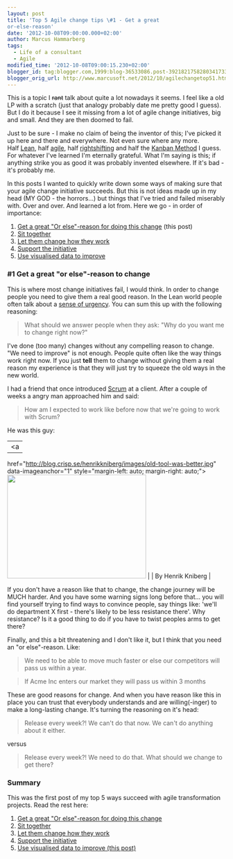 ```yaml
---
layout: post
title: 'Top 5 Agile change tips \#1 - Get a great
or-else-reason'
date: '2012-10-08T09:00:00.000+02:00'
author: Marcus Hammarberg
tags:
  - Life of a consultant
  - Agile
modified_time: '2012-10-08T09:00:15.230+02:00'
blogger_id: tag:blogger.com,1999:blog-36533086.post-3921821758280341733
blogger_orig_url: http://www.marcusoft.net/2012/10/agilechangetop51.html
---
```


This is a topic I ~~rant~~ talk about quite a lot nowadays it seems.
I feel like a old LP with a scratch (just that analogy probably date me
pretty good I guess). But I do it because I see it missing from a lot of
agile change initiatives, big and small. And they are then doomed to
fail.

Just to be sure - I make no claim of being the inventor of this; I've
picked it up here and there and everywhere. Not even sure where any
more.
Half <a href="http://en.wikipedia.org/wiki/Lean_software_development"
target="_blank">Lean</a>,
half <a href="http://www.agilemanifesto.org/" target="_blank">agile</a>,
half <a href="http://flowchainsensei.wordpress.com/rightshifting/"
target="_blank">rightshifting</a> and half the <a
href="http://agilemanagement.net/index.php/Blog/the_principles_of_the_kanban_method/"
target="_blank">Kanban Method</a> I guess. For whatever I've learned I'm
eternally grateful. What I'm saying is this; if anything strike you as
good it was probably invented elsewhere. If it's bad - it's probably
me.

In this posts I wanted to quickly write down some ways of making sure
that your agile change initiative succeeds. But this is not ideas made
up in my head (MY GOD - the horrors...) but things that I've tried and
failed miserably with. Over and over. And learned a lot from.
 Here we go - in order of importance:


1.  <a href="http://www.marcusoft.net/2012/10/agilechangetop51.html"
    target="_blank">Get a great "Or else"-reason for doing this change</a> (this
    post)
2.  <a href="http://www.marcusoft.net/2012/10/agilechangetop52.html"
    target="_blank">Sit together</a>
3.  <a href="http://www.marcusoft.net/2012/10/agilechangetop53.html"
    target="_blank">Let them change how they work</a>
4.  <a href="http://www.marcusoft.net/2012/10/agilechangetop54.html"
    target="_blank">Support the initiative</a>
5.  <a href="http://www.marcusoft.net/2012/10/agilechangetop55.html"
    target="_blank">Use visualised data to improve</a>



### \#1 Get a great "or else"-reason to change

<div>

This is where most change initiatives fail, I would think. In order to
change people you need to give them a real good reason. In the Lean
world people often talk about
a <a href="http://globalliteracy.org/content/kotters-8-step-change-model"
target="_blank">sense of urgency</a>. You can sum this up with the
following reasoning:

</div>

> What should we answer people when they ask: "Why do you want me to
> change right now?"

I've done (too many) changes without any compelling reason to change.
"We need to improve" is not enough. People quite often like the way
things work right now. If you just **tell** them to change without
giving them a real reason my experience is that they will just try to
squeeze the old ways in the new world.

I had a friend that once introduced
<a href="http://en.wikipedia.org/wiki/Scrum_(development)"
target="_blank">Scrum</a> at a client. After a couple of weeks a angry
man approached him and said:

> How am I expected to work like before now that we're going to work
> with Scrum?

<div class="separator" style="clear: both; text-align: left;">

He was this guy:

</div>

|                                                                          |
|:------------------------------------------------------------------------:|
|                                    <a
  href="http://blog.crisp.se/henrikkniberg/images/old-tool-was-better.jpg"
  data-imageanchor="1" style="margin-left: auto; margin-right: auto;"><img
  src="http://blog.crisp.se/henrikkniberg/images/old-tool-was-better.jpg"
              data-border="0" width="320" height="239" /></a>              |
|                            By Henrik Kniberg                             |

If you don't have a reason like that to change, the change journey will
be MUCH harder. And you have some warning signs long before that... you
will find yourself trying to find ways to convince people, say things
like: 'we'll do department X first - there's likely to be
less resistance there'.
Why resistance? Is it a good thing to do if you have to twist peoples
arms to get there?

Finally, and this a bit threatening and I don't like it, but I think
that you need an "or else"-reason. Like:

> We need to be able to move much faster or else our competitors will
> pass us within a year.

> If Acme Inc enters our market they will pass us within 3 months

These are good reasons for change. And when you have reason like this in
place you can trust that everybody understands and are willing(-inger)
to make a long-lasting change. It's turning the reasoning on it's
head:

> Release every week?! We can't do that now. We can't do anything about
> it either.

versus

> Release every week?! We need to do that. What should we change to get
> there? 

### Summary

<div>

This was the first post of my top 5 ways succeed with agile
transformation projects. Read the rest here:


1.  <a href="http://www.marcusoft.net/2012/10/agilechangetop51.html"
    target="_blank">Get a great "Or else"-reason for doing this change</a>
2.  <a href="http://www.marcusoft.net/2012/10/agilechangetop52.html"
    target="_blank">Sit together</a>
3.  <a href="http://www.marcusoft.net/2012/10/agilechangetop53.html"
    target="_blank">Let them change how they work</a>
4.  <a href="http://www.marcusoft.net/2012/10/agilechangetop54.html"
    target="_blank">Support the initiative</a>
5.  <a href="http://www.marcusoft.net/2012/10/agilechangetop55.html"
    target="_blank">Use visualised data to improve (this post)</a>

</div>

<div>



</div>

<div>

</div>
